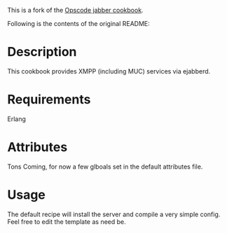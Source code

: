 This is a fork of the [Opscode jabber cookbook](http://community.opscode.com/cookbooks/jabber).

Following is the contents of the original README:

Description
===========

This cookbook provides XMPP (including MUC) services via ejabberd.

Requirements
============
Erlang

Attributes
==========
Tons Coming, for now a few glboals set in the default attributes file.

Usage
=====

The default recipe will install the server and compile a very simple config.  Feel free to edit the template
as need be.
